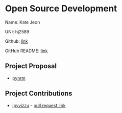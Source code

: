 # Open Source Development

Name: Kate Jeon

UNI: hj2589

Github: [link](https://github.com/katehyerinjeon)

GitHub README: [link](https://github.com/katehyerinjeon/katehyerinjeon/blob/main/README.md)

## Project Proposal

- [pynrm](../projects/python/pynrm.md)

## Project Contributions

- [ipyvizzu](../projects/python/ipyvizzu.md) - [pull request link](https://github.com/vizzuhq/ipyvizzu/pull/234)
